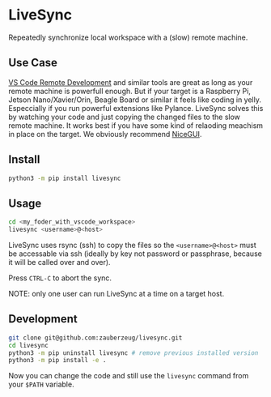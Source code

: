 # LiveSync

Repeatedly synchronize local workspace with a (slow) remote machine.

## Use Case

[VS Code Remote Development](https://code.visualstudio.com/docs/remote/remote-overview) and similar tools are great as long as your remote machine is powerfull enough.
But if your target is a Raspberry Pi, Jetson Nano/Xavier/Orin, Beagle Board or similar it feels like coding in yelly.
Especcially if you run powerful extensions like Pylance.
LiveSync solves this by watching your code and just copying the changed files to the slow remote machine.
It works best if you have some kind of relaoding meachism in place on the target.
We obviously recommend [NiceGUI](https://nicegui.io).

## Install

```bash
python3 -m pip install livesync
```

## Usage

```bash
cd <my_foder_with_vscode_workspace>
livesync <username>@<host>
```

LiveSync uses rsync (ssh) to copy the files so the `<username>@<host>` must be accessable via ssh (ideally by key not password or passphrase, because it will be called over and over).

Press `CTRL-C` to abort the sync.

NOTE: only one user can run LiveSync at a time on a target host.

## Development

```bash
git clone git@github.com:zauberzeug/livesync.git
cd livesync
python3 -m pip uninstall livesync # remove previous installed version
python3 -m pip install -e .
```

Now you can change the code and still use the `livesync` command from your `$PATH` variable.
